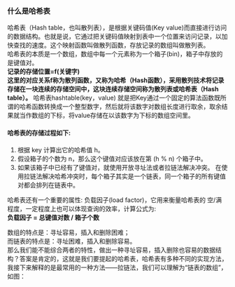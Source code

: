 ### 什么是哈希表
哈希表（Hash table，也叫散列表），是根据关键码值(Key value)而直接进行访问的数据结构。也就是说，它通过把关键码值映射到表中一个位置来访问记录，以加快查找的速度。这个映射函数叫做散列函数，存放记录的数组叫做散列表。<br>
哈希表的本质是一个数组，数组中每一个元素称为一个箱子(bin)，箱子中存放的是键值对。<br>
**记录的存储位置=f(关键字)<br>
这里的对应关系f称为散列函数，又称为哈希（Hash函数），采用散列技术将记录存储在一块连续的存储空间中，这块连续存储空间称为散列表或哈希表（Hash table）。**
哈希表hashtable(key，value) 就是把Key通过一个固定的算法函数既所谓的哈希函数转换成一个整型数字，然后就将该数字对数组长度进行取余，取余结果就当作数组的下标，将value存储在以该数字为下标的数组空间里。

#### 哈希表的存储过程如下:
1. 根据 key 计算出它的哈希值 h。
2. 假设箱子的个数为 n，那么这个键值对应该放在第 (h % n) 个箱子中。
3. 如果该箱子中已经有了键值对，就使用开放寻址法或者拉链法解决冲突。
在使用拉链法解决哈希冲突时，每个箱子其实是一个链表，同一个箱子的所有键值对都会排列在链表中。<br>

哈希表还有一个重要的属性: 负载因子(load factor)，它用来衡量哈希表的 空/满 程度，一定程度上也可以体现查询的效率，计算公式为:<br>
**负载因子 = 总键值对数 / 箱子个数**

数组的特点是：寻址容易，插入和删除困难；<br>
而链表的特点是：寻址困难，插入和删除容易。<br>
那么我们能不能综合两者的特性，做出一种寻址容易，插入删除也容易的数据结构？答案是肯定的，这就是我们要提起的哈希表，哈希表有多种不同的实现方法，我接下来解释的是最常用的一种方法——拉链法，我们可以理解为“链表的数组”，如图：

